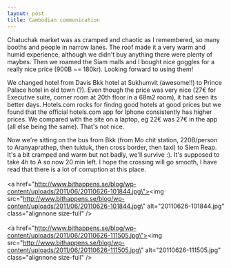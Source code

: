 ```yaml
---
layout: post
title: Cambodian communication
---
```


Chatuchak market was as cramped and chaotic as I remembered, so many booths and people in narrow lanes. The roof made it a very warm and humid experience, although we didn\'t buy anything there were plenty of maybes. Then we roamed the Siam malls and I bought nice goggles for a really nice price (900B ~= 180kr). Looking forward to using them!

We changed hotel from Davis Bkk hotel at Sukhumvit (awesome!!) to Prince Palace hotel in old town (?). Even though the price was very nice (27€ for Executive suite, corner room at 20th floor in a 68m2 room), it had seen its better days. Hotels.com rocks for findng good hotels at good prices but we found that the official hotels.com app for Iphone consistently has higher prices. We compared with the site on a laptop, eg 22€ was 27€ in the app (all else being the same). That\'s not nice.

Now we\'re sitting on the bus from Bkk (from Mo chit station, 220B/person to Aranyaprathep, then tuktuk, then cross border, then taxi) to Siem Reap. It\'s a bit cramped and warm but not badly, we\'ll survive :). It\'s supposed to take 4h to A so now 20 min left. I hope the crossing will go smooth, I have read that there is a lot of corruption at this place.<br /><br /><a href=\"http://www.bithappens.se/blog/wp-content/uploads/2011/06/20110626-101844.jpg\"><img src=\"http://www.bithappens.se/blog/wp-content/uploads/2011/06/20110626-101844.jpg\" alt=\"20110626-101844.jpg\" class=\"alignnone size-full\" /></a><br /><br /><a href=\"http://www.bithappens.se/blog/wp-content/uploads/2011/06/20110626-111505.jpg\"><img src=\"http://www.bithappens.se/blog/wp-content/uploads/2011/06/20110626-111505.jpg\" alt=\"20110626-111505.jpg\" class=\"alignnone size-full\" /></a>